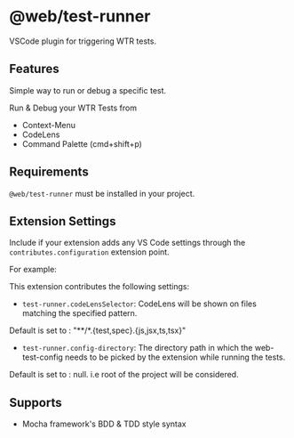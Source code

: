 # @web/test-runner

VSCode plugin for triggering WTR tests.

## Features

Simple way to run or debug a specific test.

Run & Debug your WTR Tests from

- Context-Menu
- CodeLens
- Command Palette (cmd+shift+p)

## Requirements

`@web/test-runner` must be installed in your project.

## Extension Settings

Include if your extension adds any VS Code settings through the `contributes.configuration` extension point.

For example:

This extension contributes the following settings:

- `test-runner.codeLensSelector`: CodeLens will be shown on files matching the specified pattern.

Default is set to : "**/*.{test,spec}.{js,jsx,ts,tsx}"

- `test-runner.config-directory`: The directory path in which the web-test-config needs to be picked by the extension while running the tests.

Default is set to : null. i.e root of the project will be considered.

## Supports

- Mocha framework's BDD & TDD style syntax
